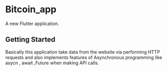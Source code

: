 # Bitcoin_app
A new Flutter application.

## Getting Started

Basically this application take data from the website via performing HTTP requests and also implements features of Asynchronous programming like 
asycn , await ,Future when making API calls.
